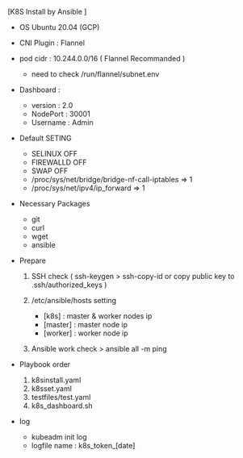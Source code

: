 [K8S Install by Ansible ]

* OS  Ubuntu 20.04 (GCP) 

* CNI Plugin : Flannel

* pod cidr : 10.244.0.0/16 ( Flannel Recommanded )
	- need to check /run/flannel/subnet.env

* Dashboard : 
	- version : 2.0
	- NodePort : 30001
	- Username : Admin

* Default SETING
	- SELINUX OFF
	- FIREWALLD OFF
	- SWAP OFF
	- /proc/sys/net/bridge/bridge-nf-call-iptables => 1
	- /proc/sys/net/ipv4/ip_forward => 1


* Necessary Packages
	- git
	- curl
	- wget
	- ansible

* Prepare 
	1. SSH check ( ssh-keygen > ssh-copy-id or copy public key to .ssh/authorized_keys )
	
	2. /etc/ansible/hosts setting
		- [k8s] : master & worker nodes ip
		- [master] : master node ip
		- [worker] : worker node ip
	
	3. Ansible work check > ansible all -m ping 

* Playbook order
	1. k8sinstall.yaml
	2. k8sset.yaml
	3. testfiles/test.yaml
	4. k8s_dashboard.sh

* log 
	- kubeadm init log 
 	- logfile name : k8s_token_[date]
